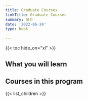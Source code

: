 ```yaml
---
title: Graduate Courses
linkTitle: Graduate Courses
summary: 简介
date: '2022-06-24'
type: book

---
```


{{< toc hide_on="xl" >}}

## What you will learn

## Courses in this program

{{< list_children >}}
